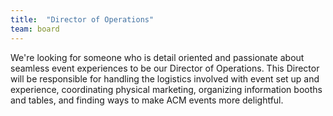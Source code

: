 ```yaml
---
title:  "Director of Operations"
team: board
---
```

We're looking for someone who is detail oriented and passionate about seamless event experiences to be our Director of Operations. This Director will be responsible for handling the logistics involved with event set up and experience, coordinating physical marketing, organizing information booths and tables, and finding ways to make ACM events more delightful.
